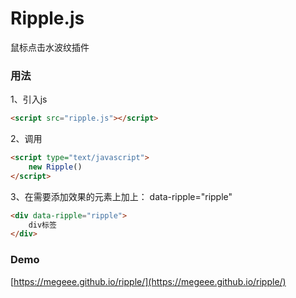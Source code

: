 # Ripple.js
鼠标点击水波纹插件

### 用法
1、引入js

```html
<script src="ripple.js"></script>
```
2、调用
```html
<script type="text/javascript">
    new Ripple()
</script>
```
3、在需要添加效果的元素上加上： data-ripple="ripple"
```html
<div data-ripple="ripple">
    div标签
</div>
```

### Demo


[https://megeee.github.io/ripple/](https://megeee.github.io/ripple/)
